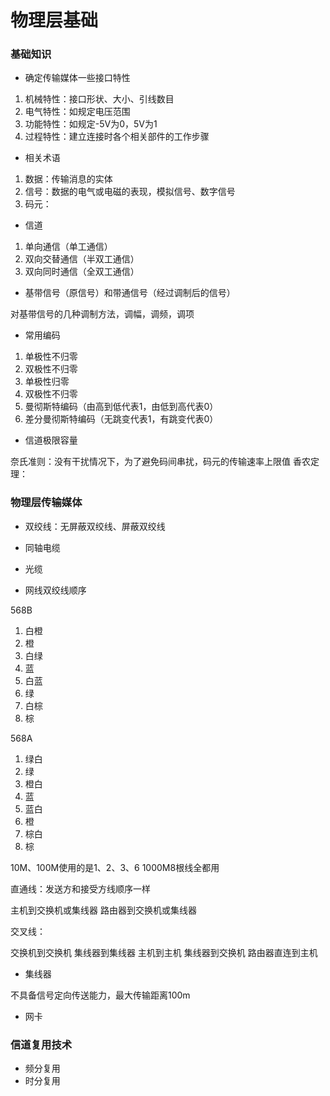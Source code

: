 # 物理层基础


### 基础知识

* 确定传输媒体一些接口特性

1. 机械特性：接口形状、大小、引线数目
2. 电气特性：如规定电压范围
3. 功能特性：如规定-5V为0，5V为1
4. 过程特性：建立连接时各个相关部件的工作步骤

* 相关术语

1. 数据：传输消息的实体
2. 信号：数据的电气或电磁的表现，模拟信号、数字信号
3. 码元：

* 信道

1. 单向通信（单工通信）
2. 双向交替通信（半双工通信）
3. 双向同时通信（全双工通信）

* 基带信号（原信号）和带通信号（经过调制后的信号）

对基带信号的几种调制方法，调幅，调频，调项

* 常用编码

1. 单极性不归零
2. 双极性不归零
3. 单极性归零
4. 双极性不归零
5. 曼彻斯特编码（由高到低代表1，由低到高代表0）
6. 差分曼彻斯特编码（无跳变代表1，有跳变代表0）

* 信道极限容量

奈氏准则：没有干扰情况下，为了避免码间串扰，码元的传输速率上限值
香农定理：


### 物理层传输媒体

* 双绞线：无屏蔽双绞线、屏蔽双绞线
* 同轴电缆
* 光缆

* 网线双绞线顺序

568B

1. 白橙
2. 橙
3. 白绿
4. 蓝
5. 白蓝
6. 绿
7. 白棕
8. 棕

568A

1. 绿白
2. 绿
3. 橙白
4. 蓝
5. 蓝白
6. 橙
7. 棕白
8. 棕

10M、100M使用的是1、2、3、6
1000M8根线全都用

直通线：发送方和接受方线顺序一样

主机到交换机或集线器
路由器到交换机或集线器

交叉线：

交换机到交换机
集线器到集线器
主机到主机
集线器到交换机
路由器直连到主机

* 集线器

不具备信号定向传送能力，最大传输距离100m

* 网卡


### 信道复用技术

* 频分复用
* 时分复用
